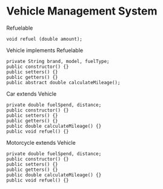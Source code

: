 # Vehicle Management System

Refuelable

    void refuel (double amount);

Vehicle implements Refuelable

    private String brand, model, fuelType;
    public constructor() {}
    public setters() {}
    public getters() {}
    public abstract double calculateMileage();

Car extends Vehicle

    private double fuelSpend, distance;
    public constructor() {}
    public setters() {}
    public getters() {}
    public double calculateMileage() {}
    public void refuel() {}

Motorcycle extends Vehicle

    private double fuelSpend, distance;
    public constructor() {}
    public setters() {}
    public getters() {}
    public double calculateMileage() {}
    public void refuel() {}
